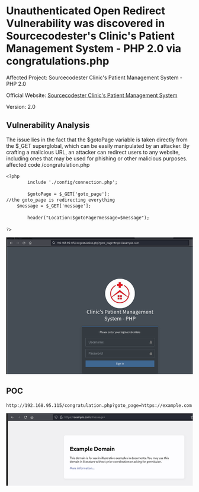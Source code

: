 # Unauthenticated Open Redirect Vulnerability was discovered in Sourcecodester's Clinic's Patient Management System - PHP 2.0 via congratulations.php 

Affected Project: Sourcecodester Clinic's Patient Management System - PHP 2.0

Official Website: [Sourcecodester Clinic's Patient Management System](https://www.sourcecodester.com/php-clinics-patient-management-system-source-code)

Version: 2.0


Vulnerability Analysis
---

The issue lies in the fact that the $gotoPage variable is taken directly from the $_GET superglobal, which can be easily manipulated by an attacker. By crafting a malicious URL, an attacker can redirect users to any website, including ones that may be used for phishing or other malicious purposes.
affected code 
/congratulation.php
```
<?php 
        include './config/connection.php';

        $gotoPage = $_GET['goto_page'];
//the goto_page is redirecting everything
    $message = $_GET['message'];
        
        header("Location:$gotoPage?message=$message");

?>

```


![](https://github.com/gurudattch/CVEs/blob/main/assets/17.png)




POC
---

`http://192.168.95.115/congratulation.php?goto_page=https://example.com`

![](https://github.com/gurudattch/CVEs/blob/main/assets/18.png)
